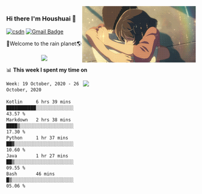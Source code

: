 <img  align='right' height="150" src="https://github.com/LikeRainDay/LikeRainDay/blob/master/pic/img_rain_1.gif?raw=true">



### Hi there I'm Houshuai :lemon:

[![csdn](https://img.shields.io/badge/-csdn-c14438?style=flat-square&logo=c&logoColor=white)](https://blog.csdn.net/qq_15807167)
[![Gmail Badge](https://img.shields.io/badge/-gmail-c14438?style=flat-square&logo=Gmail&logoColor=white&link=mailto:houshuai0816@gmail.com)](mailto:houshuai0816@gmail.com)

🚀Welcome to the rain planet🌎

<center>
<img align='center'  src="https://source.unsplash.com/random/1200x600">
</center>

📊 **This week I spent my time on**

<img align='right'   width="300" src="https://github-readme-stats.vercel.app/api?username=LikeRainDay&show_icons=true&title_color=fff&icon_color=79ff97&text_color=9f9f9f&bg_color=151515">

<!--START_SECTION:waka-->
```text
Week: 19 October, 2020 - 26 October, 2020

Kotlin     6 hrs 39 mins   ███████████░░░░░░░░░░░░░░   43.57 % 
Markdown   2 hrs 38 mins   ████▒░░░░░░░░░░░░░░░░░░░░   17.30 % 
Python     1 hr 37 mins    ██▓░░░░░░░░░░░░░░░░░░░░░░   10.60 % 
Java       1 hr 27 mins    ██▒░░░░░░░░░░░░░░░░░░░░░░   09.55 % 
Bash       46 mins         █▒░░░░░░░░░░░░░░░░░░░░░░░   05.06 % 
```
<!--END_SECTION:waka-->

